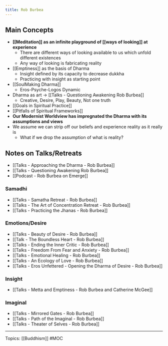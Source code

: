 ```yaml
---
title: Rob Burbea
---
```

## Main Concepts
- **[[Meditation]] as an infinite playground of [[ways of looking]] at experience**
	- There are different ways of looking available to us which unfold different existences
	- Any way of looking is fabricating reality
- [[Emptiness]] as the basis of Dharma
	- Insight defined by its capacity to decrease dukkha
	- Practicing with insight as starting point
- [[SoulMaking Dharma]]
	- Eros-Psyche-Logos Dynamic
- Dharma as art → [[Talks - Questioning Awakening Rob Burbea]]
	- Creative, Desire, Play, Beauty, Not one truth
- [[Goals in Spiritual Practice]]
- [[Pitfalls of Spiritual Frameworks]]
- **Our Modernist Worldview has impregnated the Dharma with its assumptions and views**
- We assume we can strip off our beliefs and experience reality as it really is
	- What if we drop the assumption of what is reality?

## Notes on Talks/Retreats
- [[Talks - Approaching the Dharma - Rob Burbea]]
- [[Talks - Questioning Awakening Rob Burbea]]
- [[Podcast - Rob Burbea on Emerge]]

### Samadhi
- [[Talks - Samatha Retreat - Rob Burbea]]
- [[Talks - The Art of Concentration Retreat - Rob Burbea]]
- [[Talks - Practicing the Jhanas - Rob Burbea]]

### Emotions/Desire
- [[Talks - Beauty of Desire - Rob Burbea]]
- [[Talk - The Boundless Heart - Rob Burbea]]
- [[Talks - Ending the Inner Critic - Rob Burbea]]
- [[Talks - Freedom From Fear and Anxiety - Rob Burbea]]
- [[Talks - Emotional Healing - Rob Burbea]]
- [[Talks - An Ecology of Love - Rob Burbea]]
- [[Talks - Eros Unfettered - Opening the Dharma of Desire - Rob Burbea]]

### Insight
- [[Talks - Metta and Emptiness - Rob Burbea and Catherine McGee]]

### Imaginal
- [[Talks - Mirrored Gates - Rob Burbea]]
- [[Talks - Path of the Imaginal - Rob Burbea]]
- [[Talks - Theater of Selves - Rob Burbea]]


-------------------

Topics: [[Buddhism]]
#MOC 
